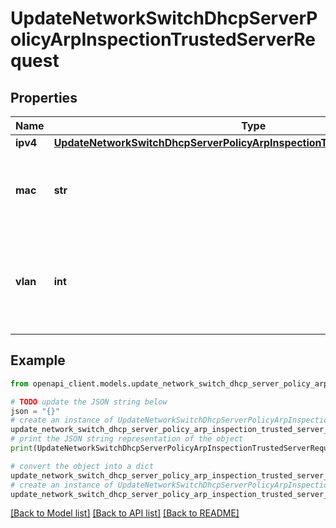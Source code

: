 # UpdateNetworkSwitchDhcpServerPolicyArpInspectionTrustedServerRequest


## Properties

Name | Type | Description | Notes
------------ | ------------- | ------------- | -------------
**ipv4** | [**UpdateNetworkSwitchDhcpServerPolicyArpInspectionTrustedServerRequestIpv4**](UpdateNetworkSwitchDhcpServerPolicyArpInspectionTrustedServerRequestIpv4.md) |  | [optional] 
**mac** | **str** | The updated mac address of the trusted server | [optional] 
**vlan** | **int** | The updated VLAN of the trusted server. It must be between 1 and 4094 | [optional] 

## Example

```python
from openapi_client.models.update_network_switch_dhcp_server_policy_arp_inspection_trusted_server_request import UpdateNetworkSwitchDhcpServerPolicyArpInspectionTrustedServerRequest

# TODO update the JSON string below
json = "{}"
# create an instance of UpdateNetworkSwitchDhcpServerPolicyArpInspectionTrustedServerRequest from a JSON string
update_network_switch_dhcp_server_policy_arp_inspection_trusted_server_request_instance = UpdateNetworkSwitchDhcpServerPolicyArpInspectionTrustedServerRequest.from_json(json)
# print the JSON string representation of the object
print(UpdateNetworkSwitchDhcpServerPolicyArpInspectionTrustedServerRequest.to_json())

# convert the object into a dict
update_network_switch_dhcp_server_policy_arp_inspection_trusted_server_request_dict = update_network_switch_dhcp_server_policy_arp_inspection_trusted_server_request_instance.to_dict()
# create an instance of UpdateNetworkSwitchDhcpServerPolicyArpInspectionTrustedServerRequest from a dict
update_network_switch_dhcp_server_policy_arp_inspection_trusted_server_request_from_dict = UpdateNetworkSwitchDhcpServerPolicyArpInspectionTrustedServerRequest.from_dict(update_network_switch_dhcp_server_policy_arp_inspection_trusted_server_request_dict)
```
[[Back to Model list]](../README.md#documentation-for-models) [[Back to API list]](../README.md#documentation-for-api-endpoints) [[Back to README]](../README.md)



